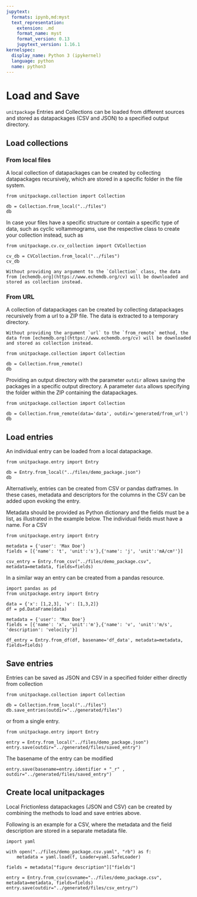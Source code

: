 ```yaml
---
jupytext:
  formats: ipynb,md:myst
  text_representation:
    extension: .md
    format_name: myst
    format_version: 0.13
    jupytext_version: 1.16.1
kernelspec:
  display_name: Python 3 (ipykernel)
  language: python
  name: python3
---
```


# Load and Save

`unitpackage` Entries and Collections can be loaded from different sources and stored as datapackages (CSV and JSON) to a specified output directory.

## Load collections

### From local files

A local collection of datapackages can be created by collecting datapackages recursively, which are stored in a specific folder in the file system.

```{code-cell} ipython3
from unitpackage.collection import Collection

db = Collection.from_local("../files")
db
```

In case your files have a specific structure or contain a specific type of data, such as cyclic voltammograms, use the respective class to create your collection instead, such as

```{code-cell} ipython3
from unitpackage.cv.cv_collection import CVCollection

cv_db = CVCollection.from_local("../files")
cv_db
```

```{note}
Without providing any argument to the `Collection` class, the data from [echemdb.org](https://www.echemdb.org/cv) will be downloaded and stored as collection instead.
```

### From URL

A collection of datapackages can be created by collecting datapackages recursively from a url to a ZIP file. The data is extracted to a temporary directory.

```{note}
Without providing the argument `url` to the `from_remote` method, the data from [echemdb.org](https://www.echemdb.org/cv) will be downloaded and stored as collection instead.
```

```{code-cell} ipython3
from unitpackage.collection import Collection

db = Collection.from_remote()
db
```

Providing an output directory with the parameter `outdir` allows saving the packages in a specific output directory.
A parameter `data` allows specifying the folder within the ZIP containing the datapackages.

```{code-cell} ipython3
from unitpackage.collection import Collection

db = Collection.from_remote(data='data', outdir='generated/from_url')
db
```

## Load entries

An individual entry can be loaded from a local datapackage.

```{code-cell} ipython3
from unitpackage.entry import Entry

db = Entry.from_local("../files/demo_package.json")
db
```

Alternatively, entries can be created from CSV or pandas datframes.
In these cases, metadata and descriptors for the columns in the CSV can be added upon evoking the entry.

Metadata should be provided as Python dictionary and the fields must be a list, as illustrated in the example below.
The individual fields must have a name.
For a CSV

```{code-cell} ipython3
from unitpackage.entry import Entry

metadata = {'user': 'Max Doe'}
fields = [{'name': 't', 'unit':'s'},{'name': 'j', 'unit':'mA/cm²'}]

csv_entry = Entry.from_csv("../files/demo_package.csv", metadata=metadata, fields=fields)
```

In a similar way an entry can be created from a pandas resource.

```{code-cell} ipython3
import pandas as pd
from unitpackage.entry import Entry

data = {'x': [1,2,3], 'v': [1,3,2]}
df = pd.DataFrame(data)

metadata = {'user': 'Max Doe'}
fields = [{'name': 'x', 'unit':'m'},{'name': 'v', 'unit':'m/s', 'description': 'velocity'}]

df_entry = Entry.from_df(df, basename='df_data', metadata=metadata, fields=fields)
```

## Save entries

Entries can be saved as JSON and CSV in a specified folder either directly from collection

```{code-cell} ipython3
from unitpackage.collection import Collection

db = Collection.from_local("../files")
db.save_entries(outdir="../generated/files")
```

or from a single entry.

```{code-cell} ipython3
from unitpackage.entry import Entry

entry = Entry.from_local("../files/demo_package.json")
entry.save(outdir="../generated/files/saved_entry")
```

The basename of the entry can be modified

```{code-cell} ipython3
entry.save(basename=entry.identifier + "_r" , outdir="../generated/files/saved_entry")
```

## Create local unitpackages

Local Frictionless datapackages (JSON and CSV) can be created by combining the methods to load and save entries above.

Following is an example for a CSV, where the metadata and the field description are stored in a separate metadata file.

```{code-cell} ipython3
import yaml

with open("../files/demo_package.csv.yaml", "rb") as f:
    metadata = yaml.load(f, Loader=yaml.SafeLoader)

fields = metadata["figure description"]["fields"]

entry = Entry.from_csv(csvname="../files/demo_package.csv", metadata=metadata, fields=fields)
entry.save(outdir="../generated/files/csv_entry/")
```

